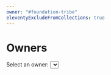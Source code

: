 ```yaml
---
owner: "#foundation-tribe"
eleventyExcludeFromCollections: true
---
```


# Owners

<label>Select an owner:</label>
<select id='owner-options'></select>
<ul id='pages'></ul>
<script>
(function() {
  const mountUrl = function(owner) {
    const requestData = {
      'size': 1000,
      'query': {
        'bool': {
          'must': {
            'term': { 'owner': owner }
          }
        }
      }
    }
    const url = new URL('https://' + 'vpc-prod-global-b-docs-es-xzeygqiyqkzbdxwdqegtrft6pe.sa-east-1.es.amazonaws.com/playbooks/_search');
    url.searchParams.append(
      'filter_path',
      'hits.hits._source.title,hits.hits._source.path'
    );
    url.searchParams.append('source', JSON.stringify(requestData));
    url.searchParams.append('source_content_type', 'application/json');
    return url.toString();
  };
  const pagesList = document.getElementById('pages');
  document
    .getElementById('owner-options')
    .addEventListener('change', function(e) {
        const url = mountUrl(e.target.value);
        fetch(url.toString(), {
          headers: {'Content-Type': 'application/json'}
        }).then(function(response) {
          return response.json();
        }).then(function(json) {
          return json.hits.hits;
        }).then(function(json) {
          const pages = json.map(function(page) {
            return '<li><a href="' + page._source.path + '">' + page._source.title + '</a></li>';
          });
          history.pushState({}, '', '/_pages/owners/?owner=' + encodeURIComponent(e.target.value));
          pagesList.innerHTML = pages.join('');
        });
    });
})();
</script>
<script>
(function() {
  const requestData = {
      'aggs' : {
          'owners' : {
              'terms' : {
                  'field' : 'owner',
                  'order' : { '_key' : 'asc' },
                  'size':10000
              }
          }
      },
      'size' : 0
  };
  const url = new URL('https://' + 'vpc-prod-global-b-docs-es-xzeygqiyqkzbdxwdqegtrft6pe.sa-east-1.es.amazonaws.com' + '/playbooks/_search');
  url.searchParams.append(
    'filter_path',
    'aggregations.owners.buckets.key'
  );
  url.searchParams.append('source', JSON.stringify(requestData));
  url.searchParams.append('source_content_type', 'application/json');
  fetch(url.toString(), {
    headers: {'Content-Type': 'application/json'}
  }).then(function(response) {
    return response.json();
  }).then(function(json) {
    return json.aggregations.owners.buckets;
  }).then(function(owners) {
    const options = owners.map(function(owner) {
        return '<option value=' + owner.key + '>' + owner.key + '</option>'
    });
    const select = document.getElementById('owner-options');
    select.insertAdjacentHTML('afterbegin', options.join(''));
    const initialOwner = new URLSearchParams(document.location.search).get('owner');
    if(initialOwner) {
      select.value = initialOwner;
    }
    select.dispatchEvent(new Event("change"));
  });
})();
</script>
